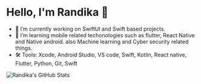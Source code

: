 # Hello, I'm Randika 👋

- 🔭 I’m currently working on SwiftUI and Swift based projects.
- 🌱 I’m learning mobile related techonologies such as flutter, React Native and Native android. also Machine learning and Cyber security related things.
- 🛠️ Tools: Xcode, Android Studio, VS code, Swift, Kotlin, React native, Flutter, Python, Git, Swift

![Randika's GitHub Stats](https://github-readme-stats.vercel.app/api?username=randikawann&show_icons=true)
